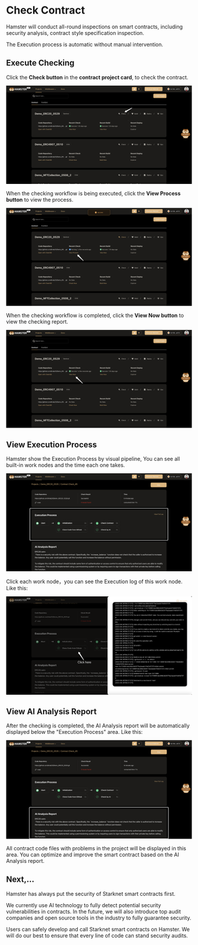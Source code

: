 
# Check Contract

Hamster will conduct all-round inspections on smart contracts, including security analysis, contract style specification inspection. 

The Execution process is automatic without manual intervention.

## Execute Checking

Click the **Check button** in the **contract project card**, to check the contract.

![checkContract](./img/checkContract.png)

When the checking workflow is being executed, click the **View Process button** to view the process.

![checkContract](./img/checkContract2.png)

When the checking workflow is completed, click the **View Now button** to view the checking report.

![checkContract](./img/checkContract3.png)

## View Execution Process

Hamster show the Execution Process by visual pipeline, You can see all built-in work nodes and the time each one takes. 

![createProject](./img/viewCheckProcess.png)

Click each work node，you can see the Execution log of this work node. Like this:

![createProject](./img/viewCheckProcess2.png)

## View AI Analysis Report

After the checking is completed, the AI Analysis report will be automatically displayed below the "Execution Process" area. Like this:

![createProject](./img/viewCheckReport.png)

All contract code files with problems in the project will be displayed in this area. You can optimize and improve the smart contract based on the AI Analysis report.

## Next,...
Hamster has always put the security of Starknet smart contracts first. 

We currently use AI technology to fully detect potential security vulnerabilities in contracts. In the future, we will also introduce top audit companies and open source tools in the industry to fully guarantee security. 

Users can safely develop and call Starknet smart contracts on Hamster. We will do our best to ensure that every line of code can stand security audits.



